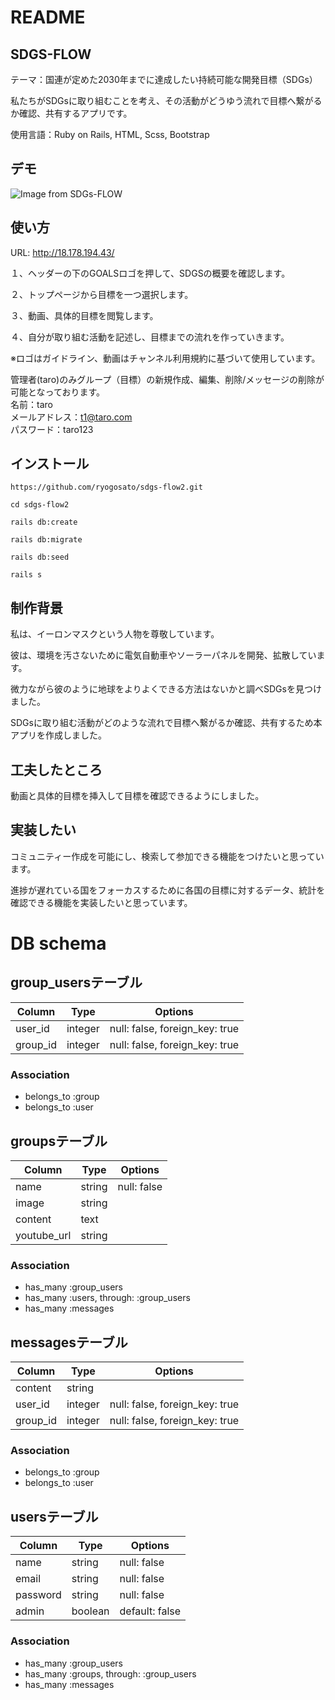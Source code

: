 # README

## SDGS-FLOW
テーマ：国連が定めた2030年までに達成したい持続可能な開発目標（SDGs）  
  
私たちがSDGsに取り組むことを考え、その活動がどうゆう流れで目標へ繋がるか確認、共有するアプリです。
  
使用言語：Ruby on Rails, HTML, Scss, Bootstrap
## デモ
![Image from SDGs-FLOW](https://i.gyazo.com/6329a5c25e1ec21d65b196fe355636b2.jpg)

## 使い方
  URL: http://18.178.194.43/

１、ヘッダーの下のGOALSロゴを押して、SDGSの概要を確認します。  

２、トップページから目標を一つ選択します。  

３、動画、具体的目標を閲覧します。  

４、自分が取り組む活動を記述し、目標までの流れを作っていきます。  


※ロゴはガイドライン、動画はチャンネル利用規約に基づいて使用しています。

管理者(taro)のみグループ（目標）の新規作成、編集、削除/メッセージの削除が可能となっております。  
名前：taro  
メールアドレス：t1@taro.com  
パスワード：taro123  


## インストール
```
https://github.com/ryogosato/sdgs-flow2.git

cd sdgs-flow2

rails db:create

rails db:migrate

rails db:seed

rails s
```

## 制作背景
私は、イーロンマスクという人物を尊敬しています。  

彼は、環境を汚さないために電気自動車やソーラーパネルを開発、拡散しています。  

微力ながら彼のように地球をよりよくできる方法はないかと調べSDGsを見つけ  ました。  

SDGsに取り組む活動がどのような流れで目標へ繋がるか確認、共有するため本アプリを作成しました。    


## 工夫したところ
動画と具体的目標を挿入して目標を確認できるようにしました。


## 実装したい
コミュニティー作成を可能にし、検索して参加できる機能をつけたいと思っています。

進捗が遅れている国をフォーカスするために各国の目標に対するデータ、統計を確認できる機能を実装したいと思っています。

# DB schema

## group_usersテーブル
|Column|Type|Options|
|------|----|-------|
|user_id|integer|null: false, foreign_key: true|
|group_id|integer|null: false, foreign_key: true|
### Association
- belongs_to :group
- belongs_to :user

## groupsテーブル
|Column|Type|Options|
|------|----|-------|
|name|string|null: false|
|image|string||
|content|text||
|youtube_url|string||
### Association
- has_many :group_users
- has_many :users, through: :group_users
- has_many :messages

## messagesテーブル
|Column|Type|Options|
|------|----|-------|
|content|string||
|user_id|integer|null: false, foreign_key: true|
|group_id|integer|null: false, foreign_key: true|
### Association
- belongs_to :group
- belongs_to :user

## usersテーブル
|Column|Type|Options|
|------|----|-------|
|name|string|null: false|
|email|string|null: false|
|password|string|null: false|
|admin|boolean|default: false|
### Association
- has_many :group_users
- has_many :groups, through: :group_users
- has_many :messages